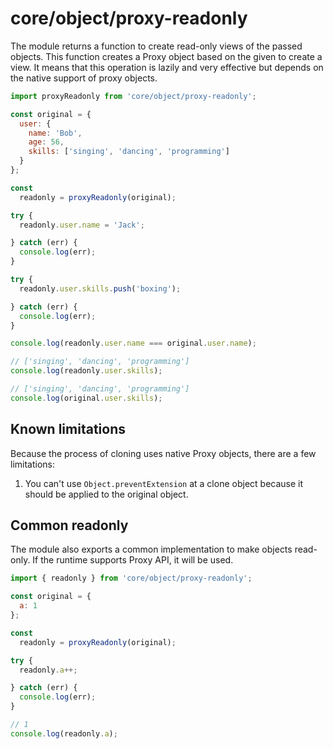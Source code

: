 # core/object/proxy-readonly

The module returns a function to create read-only views of the passed objects.
This function creates a Proxy object based on the given to create a view.
It means that this operation is lazily and very effective but depends on the native support of proxy objects.

```js
import proxyReadonly from 'core/object/proxy-readonly';

const original = {
  user: {
    name: 'Bob',
    age: 56,
    skills: ['singing', 'dancing', 'programming']
  }
};

const
  readonly = proxyReadonly(original);

try {
  readonly.user.name = 'Jack';

} catch (err) {
  console.log(err);
}

try {
  readonly.user.skills.push('boxing');

} catch (err) {
  console.log(err);
}

console.log(readonly.user.name === original.user.name);

// ['singing', 'dancing', 'programming']
console.log(readonly.user.skills);

// ['singing', 'dancing', 'programming']
console.log(original.user.skills);
```

## Known limitations

Because the process of cloning uses native Proxy objects, there are a few limitations:

1. You can't use `Object.preventExtension` at a clone object because it should be applied to the original object.

## Common readonly

The module also exports a common implementation to make objects read-only. If the runtime supports Proxy API, it will be used.

```js
import { readonly } from 'core/object/proxy-readonly';

const original = {
  a: 1
};

const
  readonly = proxyReadonly(original);

try {
  readonly.a++;

} catch (err) {
  console.log(err);
}

// 1
console.log(readonly.a);
```
